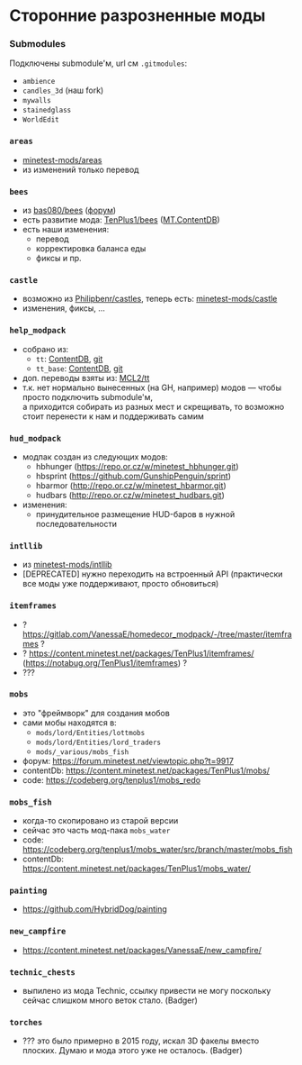 Сторонние разрозненные моды
===========================

### Submodules
Подключены submodule'м, url см `.gitmodules`:
 - `ambience`
 - `candles_3d` (наш fork) 
 - `mywalls`
 - `stainedglass`
 - `WorldEdit`

### `areas`
 - [minetest-mods/areas](https://github.com/minetest-mods/areas)
 - из изменений только перевод

### `bees`
 - из [bas080/bees](https://github.com/bas080/bees) ([форум](https://forum.minetest.net/viewtopic.php?t=6743))
 - есть развитие мода: [TenPlus1/bees](https://notabug.org/TenPlus1/bees) ([MT.ContentDB](https://content.minetest.net/packages/TenPlus1/bees/))
 - есть наши изменения:
   - перевод
   - корректировка баланса еды
   - фиксы и пр.

### `castle`
 - возможно из [Philipbenr/castles](https://github.com/Philipbenr/castles), теперь есть: [minetest-mods/castle](https://github.com/minetest-mods/castle)
 - изменения, фиксы, ...

### `help_modpack`
  - собрано из:
    - `tt`: [ContentDB](https://content.minetest.net/packages/Wuzzy/tt/), [git](https://repo.or.cz/minetest_tt.git)
    - `tt_base`: [ContentDB](https://content.minetest.net/packages/Wuzzy/tt_base/), [git](https://repo.or.cz/minetest_tt_base.git)
  - доп. переводы взяты из: [MCL2/tt](https://git.minetest.land/MineClone2/MineClone2/src/branch/master/mods/HELP/mcl_tt/locale)
  - т.к. нет нормально вынесенных (на GH, например) модов — чтобы просто подключить submodule'м,  
    а приходится собирать из разных мест и скрещивать, то возможно стоит перенести к нам и поддерживать самим

### `hud_modpack`
 - модпак создан из следующих модов:
   - hbhunger (https://repo.or.cz/w/minetest_hbhunger.git)
   - hbsprint (https://github.com/GunshipPenguin/sprint)
   - hbarmor (http://repo.or.cz/w/minetest_hbarmor.git) 
   - hudbars (http://repo.or.cz/w/minetest_hudbars.git)
 - изменения:
   - принудительное размещение HUD-баров в нужной последовательности

### `intllib`
 - из [minetest-mods/intllib](https://github.com/minetest-mods/intllib)
 - [DEPRECATED] нужно переходить на встроенный API (практически все моды уже поддерживают, просто обновиться)

### `itemframes`
 - ? https://gitlab.com/VanessaE/homedecor_modpack/-/tree/master/itemframes ?
 - ? https://content.minetest.net/packages/TenPlus1/itemframes/ (https://notabug.org/TenPlus1/itemframes) ?
 - ???

### `mobs`
 - это "фреймворк" для создания мобов
 - сами мобы находятся в:
   - `mods/lord/Entities/lottmobs`
   - `mods/lord/Entities/lord_traders`
   - `mods/_various/mobs_fish`
 - форум: https://forum.minetest.net/viewtopic.php?t=9917
 - contentDb: https://content.minetest.net/packages/TenPlus1/mobs/
 - code: https://codeberg.org/tenplus1/mobs_redo

### `mobs_fish`
 - когда-то скопировано из старой версии
 - сейчас это часть мод-пака `mobs_water`
 - code: https://codeberg.org/tenplus1/mobs_water/src/branch/master/mobs_fish
 - contentDb: https://content.minetest.net/packages/TenPlus1/mobs_water/

### `painting`
 - https://github.com/HybridDog/painting

### `new_campfire`
 - https://content.minetest.net/packages/VanessaE/new_campfire/

### `technic_chests`
 - выпилено из мода Technic, ссылку привести не могу поскольку сейчас слишком много веток стало. (Badger)

### `torches`
 - ??? это было примерно в 2015 году, искал 3D факелы вместо плоских. Думаю и мода этого уже не осталось. (Badger)
